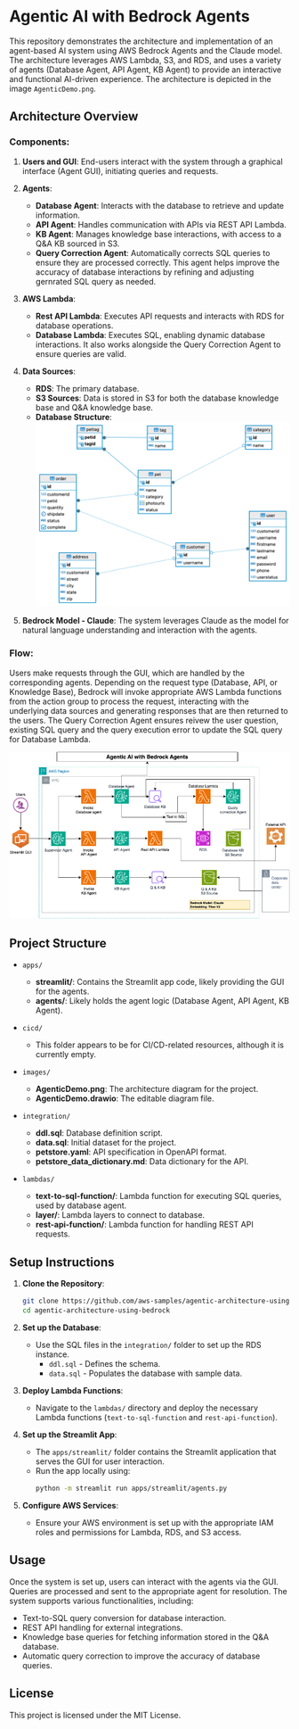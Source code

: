 
# Agentic AI with Bedrock Agents

This repository demonstrates the architecture and implementation of an agent-based AI system using AWS Bedrock Agents and the Claude model. The architecture leverages AWS Lambda, S3, and RDS, and uses a variety of agents (Database Agent, API Agent, KB Agent) to provide an interactive and functional AI-driven experience. The architecture is depicted in the image `AgenticDemo.png`.

## Architecture Overview

### Components:
1. **Users and GUI**: End-users interact with the system through a graphical interface (Agent GUI), initiating queries and requests.
   
2. **Agents**:
   - **Database Agent**: Interacts with the database to retrieve and update information.
   - **API Agent**: Handles communication with APIs via REST API Lambda.
   - **KB Agent**: Manages knowledge base interactions, with access to a Q&A KB sourced in S3.
   - **Query Correction Agent**: Automatically corrects SQL queries to ensure they are processed correctly. This agent helps improve the accuracy of database interactions by refining and adjusting gernrated SQL query as needed.

3. **AWS Lambda**:
   - **Rest API Lambda**: Executes API requests and interacts with RDS for database operations.
   - **Database Lambda**: Executes SQL, enabling dynamic database interactions. It also works alongside the Query Correction Agent to ensure queries are valid.

4. **Data Sources**:
   - **RDS**: The primary database.
   - **S3 Sources**: Data is stored in S3 for both the database knowledge base and Q&A knowledge base.
   - **Database Structure**: ![Database Structure](images/petstore-er.png)

5. **Bedrock Model - Claude**: The system leverages Claude as the model for natural language understanding and interaction with the agents.

### Flow:
Users make requests through the GUI, which are handled by the corresponding agents. Depending on the request type (Database, API, or Knowledge Base), Bedrock will invoke appropriate AWS Lambda functions from the action group to process the request, interacting with the underlying data sources and generating responses that are then returned to the users. The Query Correction Agent ensures reivew the user question, existing SQL query and the query execution error to update the SQL query for Database Lambda.

![Agentic AI Architecture](images/AgenticDemo.png)

## Project Structure

- `apps/`
  - **streamlit/**: Contains the Streamlit app code, likely providing the GUI for the agents.
  - **agents/**: Likely holds the agent logic (Database Agent, API Agent, KB Agent).
  
- `cicd/`
  - This folder appears to be for CI/CD-related resources, although it is currently empty.
  
- `images/`
  - **AgenticDemo.png**: The architecture diagram for the project.
  - **AgenticDemo.drawio**: The editable diagram file.

- `integration/`
  - **ddl.sql**: Database definition script.
  - **data.sql**: Initial dataset for the project.
  - **petstore.yaml**: API specification in OpenAPI format.
  - **petstore_data_dictionary.md**: Data dictionary for the API.

- `lambdas/`
  - **text-to-sql-function/**: Lambda function for executing SQL queries, used by database agent.
  - **layer/**: Lambda layers to connect to database.
  - **rest-api-function/**: Lambda function for handling REST API requests.

## Setup Instructions

1. **Clone the Repository**:
   ```bash
   git clone https://github.com/aws-samples/agentic-architecture-using-bedrock.git
   cd agentic-architecture-using-bedrock
   ```

2. **Set up the Database**:
   - Use the SQL files in the `integration/` folder to set up the RDS instance.
     - `ddl.sql` - Defines the schema.
     - `data.sql` - Populates the database with sample data.

3. **Deploy Lambda Functions**:
   - Navigate to the `lambdas/` directory and deploy the necessary Lambda functions (`text-to-sql-function` and `rest-api-function`).

4. **Set up the Streamlit App**:
   - The `apps/streamlit/` folder contains the Streamlit application that serves the GUI for user interaction.
   - Run the app locally using:
     ```bash
     python -m streamlit run apps/streamlit/agents.py
     ```

5. **Configure AWS Services**:
   - Ensure your AWS environment is set up with the appropriate IAM roles and permissions for Lambda, RDS, and S3 access.

## Usage

Once the system is set up, users can interact with the agents via the GUI. Queries are processed and sent to the appropriate agent for resolution. The system supports various functionalities, including:
- Text-to-SQL query conversion for database interaction.
- REST API handling for external integrations.
- Knowledge base queries for fetching information stored in the Q&A database.
- Automatic query correction to improve the accuracy of database queries.

## License

This project is licensed under the MIT License.
